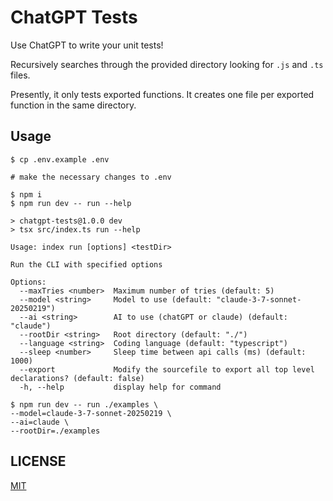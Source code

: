 # ChatGPT Tests

Use ChatGPT to write your unit tests!

Recursively searches through the provided directory looking for `.js` and `.ts` files.

Presently, it only tests exported functions. It creates one file per exported function in the same directory.

## Usage

```
$ cp .env.example .env

# make the necessary changes to .env

$ npm i
$ npm run dev -- run --help

> chatgpt-tests@1.0.0 dev
> tsx src/index.ts run --help

Usage: index run [options] <testDir>

Run the CLI with specified options

Options:
  --maxTries <number>  Maximum number of tries (default: 5)
  --model <string>     Model to use (default: "claude-3-7-sonnet-20250219")
  --ai <string>        AI to use (chatGPT or claude) (default: "claude")
  --rootDir <string>   Root directory (default: "./")
  --language <string>  Coding language (default: "typescript")
  --sleep <number>     Sleep time between api calls (ms) (default: 1000)
  --export             Modify the sourcefile to export all top level declarations? (default: false)
  -h, --help           display help for command

$ npm run dev -- run ./examples \
--model=claude-3-7-sonnet-20250219 \
--ai=claude \
--rootDir=./examples
```

## LICENSE

[MIT](LICENSE)